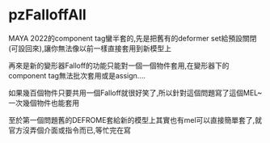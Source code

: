 # pzFalloffAll

MAYA 2022的component tag蠻半套的,先是把舊有的deformer set給預設關閉(可設回來),讓你無法像以前一樣直接套用到新模型上

再來是新的變形器Falloff的功能只能對一個一個物件套用,在變形器下的component tag無法批次套用或是assign....

如果幾百個物件只要共用一個Falloff就很好笑了,所以針對這個問題寫了這個MEL~一次幾個物件也能套用

至於第一個問題舊的DEFROME套給新的模型上其實也有mel可以直接簡單套了,就官方沒弄個介面或指令而已,等忙完在寫
